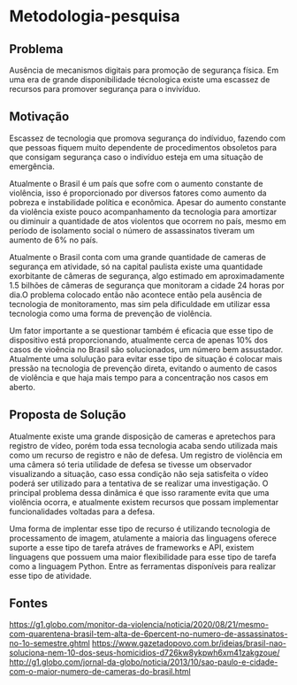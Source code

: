 # Metodologia-pesquisa

## Problema
Ausência de mecanismos digitais para promoção de segurança física. Em uma era de grande disponibilidade técnologica existe uma escassez de recursos para promover segurança para o invivíduo.

## Motivação
Escassez de tecnologia que promova segurança do indíviduo, fazendo com que pessoas fiquem muito dependente de procedimentos obsoletos para que consigam segurança caso o indivíduo esteja em uma situação de emergência.

Atualmente o Brasil é um país que sofre com o aumento constante de violência, isso é proporcionado por diversos fatores como aumento da pobreza e instabilidade política e econômica. Apesar do aumento constante da violência existe pouco acompanhamento da tecnologia para amortizar ou diminuir a quantidade de atos violentos que ocorrem no país, mesmo em período de isolamento social o número de assassinatos tiveram um aumento de 6% no país.

Atualmente o Brasil conta com uma grande quantidade de cameras de segurança em atividade, só na capital paulista existe uma quantidade exorbitante de câmeras de segurança, algo estimado em aproximadamente 1.5 bilhões de câmeras de segurança que monitoram a cidade 24 horas por dia.O problema colocado então não acontece então pela ausência de tecnologia de monitoramento, mas sim pela dificuldade em utilizar essa tecnologia como uma forma de prevenção de violência.

Um fator importante a se questionar também é eficacia que esse tipo de dispositivo está proporcionando, atualmente cerca de apenas 10% dos casos de vioência no Brasil são solucionados, um número bem assustador. Atualmente uma solulução para evitar esse tipo de situação é colocar mais pressão na tecnologia de prevenção direta, evitando o aumento de casos de violência e que haja mais tempo para a concentração nos casos em aberto.


## Proposta de Solução
Atualmente existe uma grande disposição de cameras e apretechos para registro de vídeo, porém toda essa tecnologia acaba sendo utilizada mais como um recurso de registro e não de defesa. Um registro de violência em uma câmera só teria utilidade de defesa se tivesse um observador visualizando a situação, caso essa condição não seja satisfeita o vídeo poderá ser utilizado para a tentativa de se realizar uma investigação. O principal problema dessa dinâmica é que isso raramente evita que uma violência ocorra, e atualmente existem recursos que possam implementar funcionalidades voltadas para a defesa.

Uma forma de implentar esse tipo de recurso é utilizando tecnologia de processamento de imagem, atulamente a maioria das linguagens oferece suporte a esse tipo de tarefa atráves de frameworks e API, existem linguagens que possuem uma maior flexibilidade para esse tipo de tarefa como a linguagem Python. Entre as ferramentas disponíveis para realizar esse tipo de atividade.

## Fontes
https://g1.globo.com/monitor-da-violencia/noticia/2020/08/21/mesmo-com-quarentena-brasil-tem-alta-de-6percent-no-numero-de-assassinatos-no-1o-semestre.ghtml
https://www.gazetadopovo.com.br/ideias/brasil-nao-soluciona-nem-10-dos-seus-homicidios-d726kw8ykpwh6xm41zakgzoue/
http://g1.globo.com/jornal-da-globo/noticia/2013/10/sao-paulo-e-cidade-com-o-maior-numero-de-cameras-do-brasil.html

